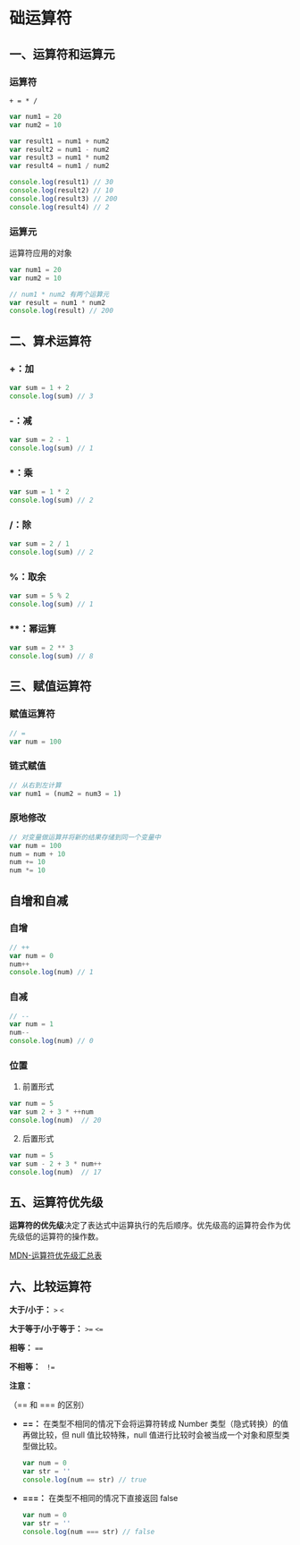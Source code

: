 # 础运算符

## 一、运算符和运算元

### 运算符

`+ = * /`

```javascript
var num1 = 20
var num2 = 10

var result1 = num1 + num2
var result2 = num1 - num2
var result3 = num1 * num2
var result4 = num1 / num2

console.log(result1) // 30
console.log(result2) // 10
console.log(result3) // 200
console.log(result4) // 2
```

### 运算元

运算符应用的对象

```javascript
var num1 = 20
var num2 = 10

// num1 * num2 有两个运算元
var result = num1 * num2
console.log(result) // 200
```

## 二、算术运算符

### +：加

```javascript
var sum = 1 + 2
console.log(sum) // 3
```

### -：减

```javascript
var sum = 2 - 1
console.log(sum) // 1
```

### \*：乘

```javascript
var sum = 1 * 2
console.log(sum) // 2
```

### /：除

```javascript
var sum = 2 / 1
console.log(sum) // 2
```

### %：取余

```javascript
var sum = 5 % 2
console.log(sum) // 1
```

### \*\*：幂运算

```javascript
var sum = 2 ** 3
console.log(sum) // 8
```

## 三、赋值运算符

### **赋值运算符**

```javascript
// =
var num = 100
```

### **链式赋值**

```javascript
// 从右到左计算
var num1 = (num2 = num3 = 1)
```

### **原地修改**

```javascript
// 对变量做运算并将新的结果存储到同一个变量中
var num = 100
num = num + 10
num += 10
num *= 10
```

## 自增和自减

### 自增

```javascript
// ++
var num = 0
num++
console.log(num) // 1
```

### 自减

```javascript
// --
var num = 1
num--
console.log(num) // 0
```

### 位置

1. 前置形式

```javascript
var num = 5
var sum 2 + 3 * ++num
console.log(num)  // 20
```

2. 后置形式

```javascript
var num = 5
var sum - 2 + 3 * num++
console.log(num)  // 17
```

## 五、运算符优先级

**运算符的优先级**决定了表达式中运算执行的先后顺序。优先级高的运算符会作为优先级低的运算符的操作数。

[MDN-运算符优先级汇总表](https://developer.mozilla.org/zh-CN/docs/Web/JavaScript/Reference/Operators/Operator_precedence)

## 六、比较运算符

**大于/小于：** `>` `<`

**大于等于/小于等于：** `>=` `<=`

**相等：** `==`

**不相等：** ` !=`

**注意：**

（== 和 === 的区别）

- **==：** 在类型不相同的情况下会将运算符转成 Number 类型（隐式转换）的值再做比较，但 null 值比较特殊，null 值进行比较时会被当成一个对象和原型类型做比较。

  ```javascript
  var num = 0
  var str = ''
  console.log(num == str) // true
  ```

- **===：** 在类型不相同的情况下直接返回 false

  ```javascript
  var num = 0
  var str = ''
  console.log(num === str) // false
  ```

